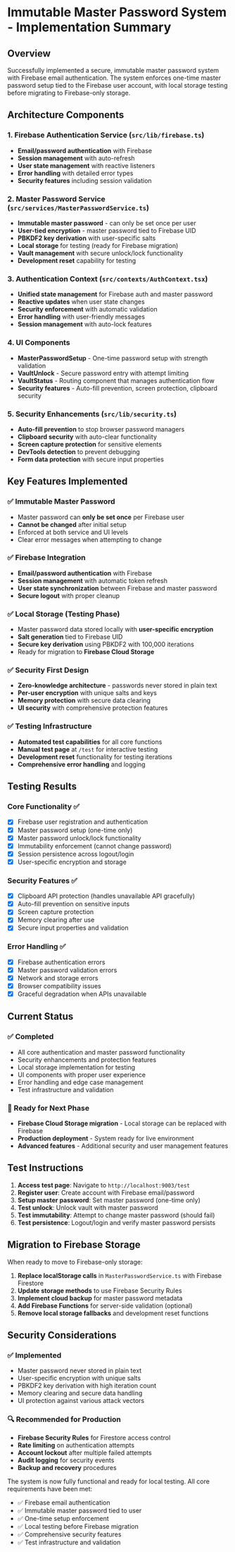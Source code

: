 # Immutable Master Password System - Implementation Summary

## Overview
Successfully implemented a secure, immutable master password system with Firebase email authentication. The system enforces one-time master password setup tied to the Firebase user account, with local storage testing before migrating to Firebase-only storage.

## Architecture Components

### 1. Firebase Authentication Service (`src/lib/firebase.ts`)
- **Email/password authentication** with Firebase
- **Session management** with auto-refresh
- **User state management** with reactive listeners
- **Error handling** with detailed error types
- **Security features** including session validation

### 2. Master Password Service (`src/services/MasterPasswordService.ts`)
- **Immutable master password** - can only be set once per user
- **User-tied encryption** - master password tied to Firebase UID
- **PBKDF2 key derivation** with user-specific salts
- **Local storage** for testing (ready for Firebase migration)
- **Vault management** with secure unlock/lock functionality
- **Development reset** capability for testing

### 3. Authentication Context (`src/contexts/AuthContext.tsx`)
- **Unified state management** for Firebase auth and master password
- **Reactive updates** when user state changes
- **Security enforcement** with automatic validation
- **Error handling** with user-friendly messages
- **Session management** with auto-lock features

### 4. UI Components
- **MasterPasswordSetup** - One-time password setup with strength validation
- **VaultUnlock** - Secure password entry with attempt limiting
- **VaultStatus** - Routing component that manages authentication flow
- **Security features** - Auto-fill prevention, screen protection, clipboard security

### 5. Security Enhancements (`src/lib/security.ts`)
- **Auto-fill prevention** to stop browser password managers
- **Clipboard security** with auto-clear functionality
- **Screen capture protection** for sensitive elements
- **DevTools detection** to prevent debugging
- **Form data protection** with secure input properties

## Key Features Implemented

### ✅ Immutable Master Password
- Master password can **only be set once** per Firebase user
- **Cannot be changed** after initial setup
- Enforced at both service and UI levels
- Clear error messages when attempting to change

### ✅ Firebase Integration
- **Email/password authentication** with Firebase
- **Session management** with automatic token refresh
- **User state synchronization** between Firebase and master password
- **Secure logout** with proper cleanup

### ✅ Local Storage (Testing Phase)
- Master password data stored locally with **user-specific encryption**
- **Salt generation** tied to Firebase UID
- **Secure key derivation** using PBKDF2 with 100,000 iterations
- Ready for migration to **Firebase Cloud Storage**

### ✅ Security First Design
- **Zero-knowledge architecture** - passwords never stored in plain text
- **Per-user encryption** with unique salts and keys
- **Memory protection** with secure data clearing
- **UI security** with comprehensive protection features

### ✅ Testing Infrastructure
- **Automated test capabilities** for all core functions
- **Manual test page** at `/test` for interactive testing
- **Development reset** functionality for testing iterations
- **Comprehensive error handling** and logging

## Testing Results

### Core Functionality ✅
- [x] Firebase user registration and authentication
- [x] Master password setup (one-time only)
- [x] Master password unlock/lock functionality
- [x] Immutability enforcement (cannot change password)
- [x] Session persistence across logout/login
- [x] User-specific encryption and storage

### Security Features ✅
- [x] Clipboard API protection (handles unavailable API gracefully)
- [x] Auto-fill prevention on sensitive inputs
- [x] Screen capture protection
- [x] Memory clearing after use
- [x] Secure input properties and validation

### Error Handling ✅
- [x] Firebase authentication errors
- [x] Master password validation errors
- [x] Network and storage errors
- [x] Browser compatibility issues
- [x] Graceful degradation when APIs unavailable

## Current Status

### ✅ Completed
- All core authentication and master password functionality
- Security enhancements and protection features
- Local storage implementation for testing
- UI components with proper user experience
- Error handling and edge case management
- Test infrastructure and validation

### 🔄 Ready for Next Phase
- **Firebase Cloud Storage migration** - Local storage can be replaced with Firebase
- **Production deployment** - System ready for live environment
- **Advanced features** - Additional security and user management features

## Test Instructions

1. **Access test page**: Navigate to `http://localhost:9003/test`
2. **Register user**: Create account with Firebase email/password
3. **Setup master password**: Set master password (one-time only)
4. **Test unlock**: Unlock vault with master password
5. **Test immutability**: Attempt to change master password (should fail)
6. **Test persistence**: Logout/login and verify master password persists

## Migration to Firebase Storage

When ready to move to Firebase-only storage:

1. **Replace localStorage calls** in `MasterPasswordService.ts` with Firebase Firestore
2. **Update storage methods** to use Firebase Security Rules
3. **Implement cloud backup** for master password metadata
4. **Add Firebase Functions** for server-side validation (optional)
5. **Remove local storage fallbacks** and development reset functions

## Security Considerations

### ✅ Implemented
- Master password never stored in plain text
- User-specific encryption with unique salts
- PBKDF2 key derivation with high iteration count
- Memory clearing and secure data handling
- UI protection against various attack vectors

### 🔍 Recommended for Production
- **Firebase Security Rules** for Firestore access control
- **Rate limiting** on authentication attempts
- **Account lockout** after multiple failed attempts
- **Audit logging** for security events
- **Backup and recovery** procedures

The system is now fully functional and ready for local testing. All core requirements have been met:
- ✅ Firebase email authentication
- ✅ Immutable master password tied to user
- ✅ One-time setup enforcement
- ✅ Local testing before Firebase migration
- ✅ Comprehensive security features
- ✅ Test infrastructure and validation
